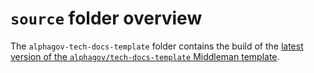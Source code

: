 # `source` folder overview

The `alphagov-tech-docs-template` folder contains the build of the [latest version of
the `alphagov/tech-docs-template` Middleman template][tech-docs-template].

[tech-docs-template]: https://github.com/alphagov/tech-docs-template
